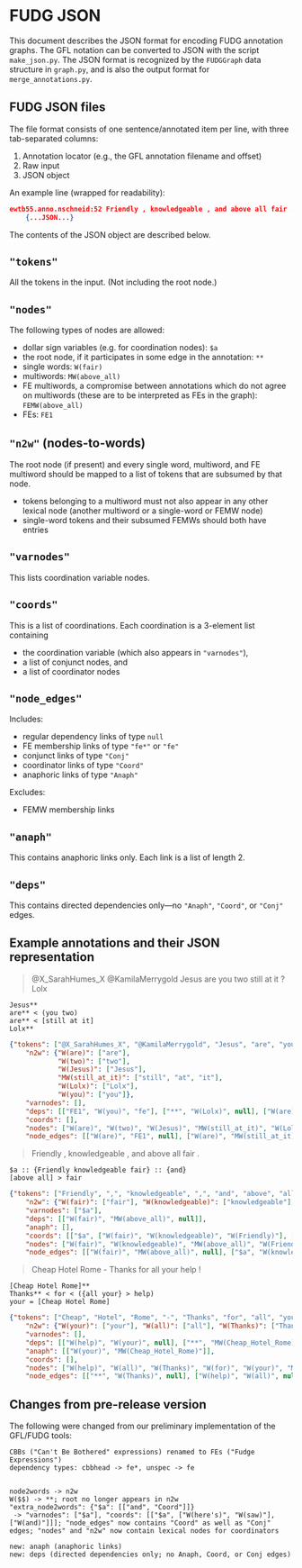 FUDG JSON
=========

This document describes the JSON format for encoding FUDG annotation graphs. 
The GFL notation can be converted to JSON with the script `make_json.py`. 
The JSON format is recognized by the `FUDGGraph` data structure in `graph.py`, 
and is also the output format for `merge_annotations.py`.

FUDG JSON files
---------------

The file format consists of one sentence/annotated item per line, with three 
tab-separated columns:

  1. Annotation locator (e.g., the GFL annotation filename and offset)
  2. Raw input
  3. JSON object

An example line (wrapped for readability):

```json
ewtb55.anno.nschneid:52	Friendly , knowledgeable , and above all fair .	
	{...JSON...}
```

The contents of the JSON object are described below.

`"tokens"`
----------

All the tokens in the input. (Not including the root node.)

`"nodes"`
---------

The following types of nodes are allowed:

- dollar sign variables (e.g. for coordination nodes): `$a`
- the root node, if it participates in some edge in the annotation: `**`
- single words: `W(fair)`
- multiwords: `MW(above_all)`
- FE multiwords, a compromise between annotations which do not agree on multiwords 
  (these are to be interpreted as FEs in the graph): `FEMW(above_all)`
- FEs: `FE1`

`"n2w"` (nodes-to-words)
------------------------

The root node (if present) and every single word, multiword, and FE multiword should 
be mapped to a list of tokens that are subsumed by that node.

  * tokens belonging to a multiword must not also appear in any other lexical node (another multiword or a single-word or FEMW node)
  * single-word tokens and their subsumed FEMWs should both have entries

`"varnodes"`
------------

This lists coordination variable nodes.

`"coords"`
----------

This is a list of coordinations. Each coordination is a 3-element list containing

- the coordination variable (which also appears in `"varnodes"`),
- a list of conjunct nodes, and
- a list of coordinator nodes

`"node_edges"`
--------------

Includes:

- regular dependency links of type `null`
- FE membership links of type `"fe*"` or `"fe"`
- conjunct links of type `"Conj"`
- coordinator links of type `"Coord"`
- anaphoric links of type `"Anaph"`

Excludes:

- FEMW membership links

`"anaph"`
---------

This contains anaphoric links only. Each link is a list of length 2.

`"deps"`
--------

This contains directed dependencies only—no `"Anaph"`, `"Coord"`, or `"Conj"` edges.


Example annotations and their JSON representation
-------------------------------------------------

> @X_SarahHumes_X @KamilaMerrygold Jesus are you two still at it ? Lolx

    Jesus**
    are** < (you two) 
    are** < [still at it]
    Lolx**

```json
{"tokens": ["@X_SarahHumes_X", "@KamilaMerrygold", "Jesus", "are", "you", "two", "still", "at", "it", "?", "Lolx"], 
	"n2w": {"W(are)": ["are"], 
			"W(two)": ["two"], 
			"W(Jesus)": ["Jesus"], 
			"MW(still_at_it)": ["still", "at", "it"], 
			"W(Lolx)": ["Lolx"], 
			"W(you)": ["you"]}, 
	"varnodes": [], 
	"deps": [["FE1", "W(you)", "fe"], ["**", "W(Lolx)", null], ["W(are)", "MW(still_at_it)", null], ["**", "W(Jesus)", null], ["FE1", "W(two)", "fe"], ["**", "W(are)", null], ["W(are)", "FE1", null]], "anaph": [], 
	"coords": [], 
	"nodes": ["W(are)", "W(two)", "W(Jesus)", "MW(still_at_it)", "W(Lolx)", "W(you)", "FE1", "**"], 
	"node_edges": [["W(are)", "FE1", null], ["W(are)", "MW(still_at_it)", null], ["**", "W(Jesus)", null], ["FE1", "W(two)", "fe"], ["**", "W(Lolx)", null], ["FE1", "W(you)", "fe"], ["**", "W(are)", null]]}
```


> Friendly , knowledgeable , and above all fair .

    $a :: {Friendly knowledgeable fair} :: {and}
    [above all] > fair

```json
{"tokens": ["Friendly", ",", "knowledgeable", ",", "and", "above", "all", "fair", "."], 
	"n2w": {"W(fair)": ["fair"], "W(knowledgeable)": ["knowledgeable"], "MW(above_all)": ["all", "above"], "W(Friendly)": ["Friendly"], "W(and)": ["and"]},
	"varnodes": ["$a"],
	"deps": [["W(fair)", "MW(above_all)", null]],
	"anaph": [], 
	"coords": [["$a", ["W(fair)", "W(knowledgeable)", "W(Friendly)"], ["W(and)"]]], 
	"nodes": ["W(fair)", "W(knowledgeable)", "MW(above_all)", "W(Friendly)", "W(and)", "$a"],
	"node_edges": [["W(fair)", "MW(above_all)", null], ["$a", "W(knowledgeable)", "Conj"], ["$a", "W(Friendly)", "Conj"], ["$a", "W(fair)", "Conj"], ["$a", "W(and)", "Coord"]]}
```

> Cheap Hotel Rome - Thanks for all your help !

    [Cheap Hotel Rome]**
    Thanks** < for < ({all your} > help)
    your = [Cheap Hotel Rome]

```json
{"tokens": ["Cheap", "Hotel", "Rome", "-", "Thanks", "for", "all", "your", "help", "!"], 
	"n2w": {"W(your)": ["your"], "W(all)": ["all"], "W(Thanks)": ["Thanks"], "W(for)": ["for"], "W(help)": ["help"], "MW(Cheap_Hotel_Rome)": ["Rome", "Hotel", "Cheap"]}, 
	"varnodes": [], 
	"deps": [["W(help)", "W(your)", null], ["**", "MW(Cheap_Hotel_Rome)", null], ["W(help)", "W(all)", null], ["W(Thanks)", "W(for)", null], ["**", "W(Thanks)", null], ["W(for)", "W(help)", null]], 
	"anaph": [["W(your)", "MW(Cheap_Hotel_Rome)"]], 
	"coords": [], 
	"nodes": ["W(help)", "W(all)", "W(Thanks)", "W(for)", "W(your)", "MW(Cheap_Hotel_Rome)", "**"], 
	"node_edges": [["**", "W(Thanks)", null], ["W(help)", "W(all)", null], ["W(for)", "W(help)", null], ["W(your)", "MW(Cheap_Hotel_Rome)", "Anaph"], ["W(help)", "W(your)", null], ["W(Thanks)", "W(for)", null], ["**", "MW(Cheap_Hotel_Rome)", null]]}
```

Changes from pre-release version
--------------------------------

The following were changed from our preliminary implementation of the GFL/FUDG tools:

    CBBs ("Can't Be Bothered" expressions) renamed to FEs ("Fudge Expressions")
    dependency types: cbbhead -> fe*, unspec -> fe
    

    node2words -> n2w
    W($$) -> **; root no longer appears in n2w
    "extra_node2words": {"$a": [["and", "Coord"]]}
     -> "varnodes": ["$a"], "coords": [["$a", ["W(here's)", "W(saw)"], ["W(and)"]]]; "node_edges" now contains "Coord" as well as "Conj" edges; "nodes" and "n2w" now contain lexical nodes for coordinators

    new: anaph (anaphoric links)
    new: deps (directed dependencies only; no Anaph, Coord, or Conj edges)
